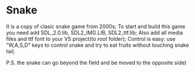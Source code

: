 # Snake
It is a copy of clasic snake game from 2000s;
To start and build this game you need add SDL_2.0.lib, SDL2_IMG.LIB, SDL2_ttf.lib; Also add all media files and ttf font to your VS project(to root folder);
Control is easy: use "W,A,S,D" keys to control snake and try to eat fruits without touching snake tail;

P.S. the snake can go beyond the field and be moved to the opposite side)
